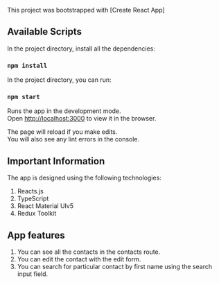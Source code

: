 This project was bootstrapped with [Create React App]

## Available Scripts

In the project directory, install all the dependencies:

### `npm install`

In the project directory, you can run:

### `npm start`

Runs the app in the development mode.<br />
Open [http://localhost:3000](http://localhost:3000) to view it in the browser.

The page will reload if you make edits.<br />
You will also see any lint errors in the console.


## Important Information

The app is designed using the following technologies:
1. Reacts.js
2. TypeScript
3. React Material UIv5
4. Redux Toolkit

## App features
1. You can see all the contacts in the contacts route.
2. You can edit the contact with the edit form.
3. You can search for particular contact by first name using the search input field.



